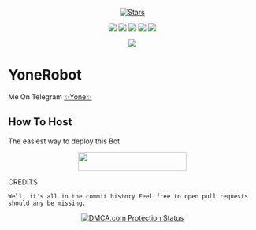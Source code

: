 <p align="center">
    <a href="https://github.com/Roninopp/YoneRobot/stargazers"><img src="https://img.shields.io/github/stars/Roninopp/YoneRobot?label=Stars&style=flat-square&logo=github&color=F10070" alt="Stars" /></a>
</p>
<p align="center">
    <a href="https://github.com/Roninopp/YoneRobot"> <img src="https://img.shields.io/github/repo-size/Roninopp/YoneRobott?color=orange&logo=github&logoColor=green&style=for-the-badge" /></a>
    <a href="https://github.com/Roninopp/YoneRobot/commits/prince"> <img src="https://img.shields.io/github/last-commit/Roninopp/YoneRobot?color=blue&logo=github&logoColor=green&style=for-the-badge" /></a>
    <a href="https://github.com/Roninopp/YoneRobot/issues"> <img src="https://img.shields.io/github/issues/Roninopp/YoneRobot?color=blueviolet&logo=github&logoColor=green&style=for-the-badge" /></a>
    <a href="https://github.com/Roninopp/YoneRobot/network/members"> <img src="https://img.shields.io/github/forks/Roninopp/YoneRobot?color=red&logo=github&logoColor=green&style=for-the-badge" /></a>  
    <a href="https://pypi.org/project/Telethon/"> <img src="https://img.shields.io/pypi/v/telethon?color=yellow&label=telethon&logo=python&logoColor=green&style=for-the-badge" /></a>
</p>

<p align="center">
  <img src="https://telegra.ph/file/7e61fe06a9c02747249c4.jpg">
</p>

# YoneRobot
Me On Telegram [✨Yone✨](https://t.me/Yone_Robot)

## How To Host
The easiest way to deploy this Bot
<p align="center"><a href="https://heroku.com/deploy?template=https://github.com/Roninopp/i"> <img src="https://img.shields.io/badge/Deploy%20To%20Heroku-black?style=for-the-badge&logo=heroku" width="220" height="38.45"/></a></p>
 
CREDITS
```
Well, it's all in the commit history Feel free to open pull requests should any be missing.

```

<p align="center">
    <a href="//www.dmca.com/Protection/Status.aspx?ID=899e4481-3dc5-49f5-98f2-abf0e5d051b8" title="DMCA.com Protection Status" class="dmca-badge"> <img src="https://images.dmca.com/Badges/dmca_protected_sml_120n.png?ID=899e4481-3dc5-49f5-98f2-abf0e5d051b8"  alt="DMCA.com Protection Status" /></a>  
</p>
